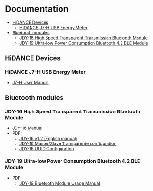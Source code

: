 # Documentation
- [HiDANCE Devices](#hidance-devices)
	- [HiDANCE J7-H USB Energy Meter](#hidance-j7-h-usb-energy-meter)
- [Bluetooth modules](#bluetooth-modules)
	- [JDY-16 High Speed Transparent Transmission Bluetooth Module](#jdy-16-high-speed-transparent-transmission-bluetooth-module)
	- [JDY-19 Ultra-low Power Consumption Bluetooth 4.2 BLE Module](#jdy-19-ultra-low-power-consumption-bluetooth-42-ble-module)

## HiDANCE Devices

### HiDANCE J7-H USB Energy Meter
- [J7-H User Manual](J7-H)

## Bluetooth modules

### JDY-16 High Speed Transparent Transmission Bluetooth Module
- [JDY-16 Manual](JDY-16)
- PDF:
  - [JDY-16 v1.2 (English manual)](JDY-16/JDY-16%20v1.2%20(English%20manual).pdf)
  - [JDY-16 Master/Slave Transparente configuration](JDY-16/JDY-16%20Master%20Slave%20Transparent%20Transmission%20Configuration.pdf)
  - [JDY-16 UUID Configuration](JDY-16/JDY-16%20UUID%20Configuration.pdf)

### JDY-19 Ultra-low Power Consumption Bluetooth 4.2 BLE Module
- PDF:
  - [JDY-19 Bluetooth Module Usage Manual](JDY-19/JDY-19%20Bluetooth%204.2%20BLE%20Module%20(v1.3).pdf)
